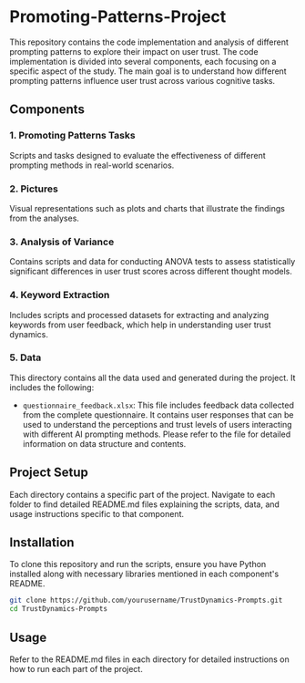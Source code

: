 # Promoting-Patterns-Project

This repository contains the code implementation and analysis of different prompting patterns to explore their impact on user trust. The code implementation is divided into several components, each focusing on a specific aspect of the study. The main goal is to understand how different prompting patterns influence user trust across various cognitive tasks.

## Components

### 1. Promoting Patterns Tasks
Scripts and tasks designed to evaluate the effectiveness of different prompting methods in real-world scenarios.

### 2. Pictures
Visual representations such as plots and charts that illustrate the findings from the analyses.

### 3. Analysis of Variance
Contains scripts and data for conducting ANOVA tests to assess statistically significant differences in user trust scores across different thought models.

### 4. Keyword Extraction
Includes scripts and processed datasets for extracting and analyzing keywords from user feedback, which help in understanding user trust dynamics.

### 5. Data
This directory contains all the data used and generated during the project. It includes the following:
- `questionnaire_feedback.xlsx`: This file includes feedback data collected from the complete questionnaire. It contains user responses that can be used to understand the perceptions and trust levels of users interacting with different AI prompting methods. Please refer to the file for detailed information on data structure and contents.

## Project Setup

Each directory contains a specific part of the project. Navigate to each folder to find detailed README.md files explaining the scripts, data, and usage instructions specific to that component.

## Installation
To clone this repository and run the scripts, ensure you have Python installed along with necessary libraries mentioned in each component's README.

```bash
git clone https://github.com/yourusername/TrustDynamics-Prompts.git
cd TrustDynamics-Prompts
```

## Usage
Refer to the README.md files in each directory for detailed instructions on how to run each part of the project.


